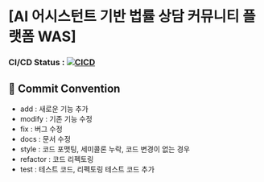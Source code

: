 # [AI 어시스턴트 기반 법률 상담 커뮤니티 플랫폼 WAS]
### CI/CD Status : [![CICD](https://github.com/kit-se-capstone2/capstone2_BE_WAS/actions/workflows/main.yml/badge.svg)](https://github.com/kit-se-capstone2/capstone2_BE_WAS/actions/workflows/main.yml)


## :construction: Commit Convention
- add : 새로운 기능 추가
- modify : 기존 기능 수정
- fix : 버그 수정
- docs : 문서 수정
- style : 코드 포맷팅, 세미콜론 누락, 코드 변경이 없는 경우
- refactor : 코드 리펙토링
- test : 테스트 코드, 리펙토링 테스트 코드 추가
